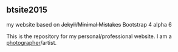 ## btsite2015
my website based on ~~Jekyll/Minimal Mistakes~~ Bootstrap 4 alpha 6

This is the repository for my personal/professional website. I am a [photographer](http://barbaratozier.com)/artist.
